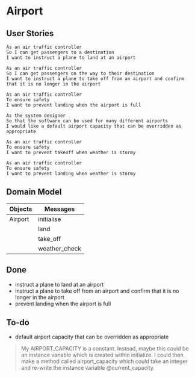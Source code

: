 # Airport

## User Stories
```
As an air traffic controller 
So I can get passengers to a destination 
I want to instruct a plane to land at an airport

As an air traffic controller 
So I can get passengers on the way to their destination 
I want to instruct a plane to take off from an airport and confirm that it is no longer in the airport

As an air traffic controller 
To ensure safety 
I want to prevent landing when the airport is full 

As the system designer
So that the software can be used for many different airports
I would like a default airport capacity that can be overridden as appropriate

As an air traffic controller 
To ensure safety 
I want to prevent takeoff when weather is stormy 

As an air traffic controller 
To ensure safety 
I want to prevent landing when weather is stormy 
```
## Domain Model

| Objects | Messages |
|---------|----------|
| Airport | initialise |
|  | land |
|  | take_off |
|  | weather_check |

## Done
* instruct a plane to land at an airport
* instruct a plane to take off from an airport and confirm that it is no longer in the airport
* prevent landing when the airport is full 

## To-do
* default airport capacity that can be overridden as appropriate
> My AIRPORT_CAPACITY is a constant. Instead, maybe this could be an instance variable which is created within initialize. I could then make a method called airport_capacity which could take an integer and re-write the instance variable @current_capacity.